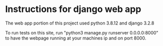 # Instructions for django web app 

The web app portion of this project used python 3.8.12 and django 3.2.8

To run tests on this site, run "python3 manage.py runserver 0.0.0.0:8000" to have the webpage running at your machines ip and on port 8000.
